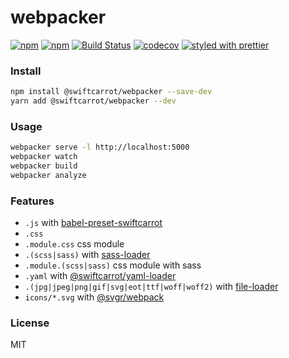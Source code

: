 # webpacker

[![npm](https://img.shields.io/npm/v/@swiftcarrot/webpacker.svg)](https://www.npmjs.com/package/@swiftcarrot/webpacker)
[![npm](https://img.shields.io/npm/dm/@swiftcarrot/webpacker.svg)](https://www.npmjs.com/package/@swiftcarrot/webpacker)
[![Build Status](https://travis-ci.org/swiftcarrot/webpacker.svg?branch=master)](https://travis-ci.org/swiftcarrot/webpacker)
[![codecov](https://codecov.io/gh/swiftcarrot/webpacker/branch/master/graph/badge.svg)](https://codecov.io/gh/swiftcarrot/webpacker)
[![styled with prettier](https://img.shields.io/badge/styled_with-prettier-ff69b4.svg)](https://github.com/prettier/prettier)

### Install

```sh
npm install @swiftcarrot/webpacker --save-dev
yarn add @swiftcarrot/webpacker --dev
```

### Usage

```sh
webpacker serve -l http://localhost:5000
webpacker watch
webpacker build
webpacker analyze
```

### Features

- `.js` with [babel-preset-swiftcarrot](https://github.com/swiftcarrot/babel-preset-swiftcarrot)
- `.css`
- `.module.css` css module
- `.(scss|sass)` with [sass-loader](https://github.com/webpack-contrib/sass-loader)
- `.module.(scss|sass)` css module with sass
- `.yaml` with [@swiftcarrot/yaml-loader](https://github.com/swiftcarrot/yaml-loader)
- `.(jpg|jpeg|png|gif|svg|eot|ttf|woff|woff2)` with [file-loader](https://github.com/webpack-contrib/file-loader)
- `icons/*.svg` with [@svgr/webpack](https://www.npmjs.com/package/@svgr/webpack)

### License

MIT
